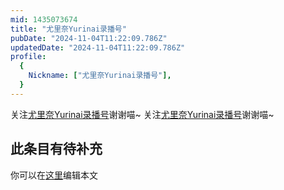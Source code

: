 ```yaml
---
mid: 1435073674
title: "尤里奈Yurinai录播号"
pubDate: "2024-11-04T11:22:09.786Z"
updatedDate: "2024-11-04T11:22:09.786Z"
profile:
  {
    Nickname: ["尤里奈Yurinai录播号"],
  }
---
```


关注[尤里奈Yurinai录播号](https://space.bilibili.com/1435073674)谢谢喵~ 关注[尤里奈Yurinai录播号](https://space.bilibili.com/1435073674)谢谢喵~

## 此条目有待补充
你可以在[这里](https://github.com/Yuhanawa/VTuber.ICU/edit/master/src/content/v/尤里奈Yurinai录播号/index.md)编辑本文
